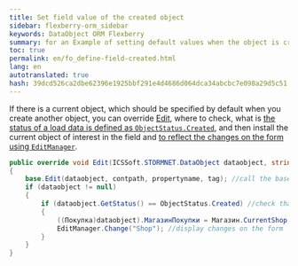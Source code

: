 ```yaml
--- 
title: Set field value of the created object 
sidebar: flexberry-orm_sidebar 
keywords: DataObject ORM Flexberry 
summary: for an Example of setting default values when the object is created 
toc: true 
permalink: en/fo_define-field-created.html 
lang: en 
autotranslated: true 
hash: 39dcd526ca2dbe62396e1925bbf291e4d4686d064dca34abcbc7e098a29d5c51 
--- 
```


If there is a current object, which should be specified by default when you create another object, you can override [Edit](fw_form-interaction.html), where to check, what is [the status of a load data is defined as `ObjectStatus.Created`](fo_object-status.html), and then install the current object of interest in the field and [to reflect the changes on the form using `EditManager`](fw_editmanager.html). 

```csharp
public override void Edit(ICSSoft.STORMNET.DataObject dataobject, string contpath, string propertyname, object tag)
{
    base.Edit(dataobject, contpath, propertyname, tag); //call the base method 
    if (dataobject != null)
    {
        if (dataobject.GetStatus() == ObjectStatus.Created) //check that the object is not yet persisted 
        {
            ((Покупка)dataobject).МагазинПокупки = Магазин.CurrentShop; //set a current object 
            EditManager.Change("Shop"); //display changes on the form 
        }
    }
}
``` 



